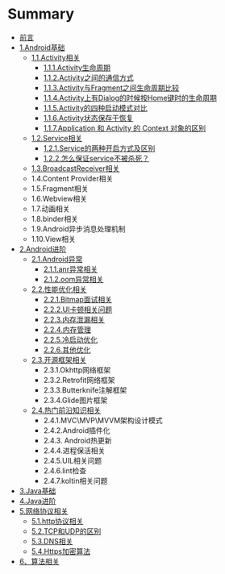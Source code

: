 # Summary

* [前言](README.md)
* [1.Android基础](chapter1.md)
  * [1.1.Activity相关](chapter1/11activityxiang-guan.md)
    * [1.1.1.Activity生命周期](chapter1/11activityxiang-guan/111activitysheng-ming-zhou-qi.md)
    * [1.1.2.Activity之间的通信方式](chapter1/11activityxiang-guan/112activityzhi-jian-de-tong-xin-fang-shi.md)
    * [1.1.3.Activity与Fragment之间生命周期比较](chapter1/11activityxiang-guan/113.md)
    * [1.1.4.Activity上有Dialog的时候按Home键时的生命周期](chapter1/11activityxiang-guan/114activityshang-you-dialog-de-shi-hou-an-home-jian-shi-de-sheng-ming-zhou-qi.md)
    * [1.1.5.Activity的四种启动模式对比](chapter1/11activityxiang-guan/115activityde-si-zhong-qi-dong-mo-shi-dui-bi.md)
    * [1.1.6.Activity状态保存于恢复](chapter1/11activityxiang-guan/116activityzhuang-tai-bao-cun-yu-hui-fu.md)
    * [1.1.7.Application 和 Activity 的 Context 对象的区别](chapter1/11activityxiang-guan/117application-he-activity-de-context-dui-xiang-de-qu-bie.md)
  * [1.2.Service相关](chapter1/12servicexiang-guan.md)
    * [1.2.1.Service的两种开启方式及区别](chapter1/12servicexiang-guan/121servicede-kai-qi-fang-shi.md)
    * [1.2.2.怎么保证service不被杀死？](chapter1/12servicexiang-guan/122zen-yao-bao-zheng-service-bu-bei-sha-si-ff1f.md)
  * [1.3.BroadcastReceiver相关](chapter1/13broadcastreceiverxiang-guan.md)
  * 1.4.Content Provider相关
  * 1.5.Fragment相关
  * 1.6.Webview相关
  * 1.7.动画相关
  * 1.8.binder相关
  * 1.9.Android异步消息处理机制
  * 1.10.View相关
* [2.Android进阶](2androidjin-jie.md)
  * [2.1.Android异常](2androidjin-jie/21androidyi-chang.md)
    * [2.1.1.anr异常相关](2androidjin-jie/21androidyi-chang/211anryi-chang-xiang-guan.md)
    * [2.1.2.oom异常相关](2androidjin-jie/21androidyi-chang/212oomyi-chang-xiang-guan.md)
  * [2.2.性能优化相关](2androidjin-jie/22xing-neng-you-hua-xiang-guan.md)
    * [2.2.1.Bitmap面试相关](2androidjin-jie/22xing-neng-you-hua-xiang-guan/221bitmapmian-shi-xiang-guan.md)
    * [2.2.2.UI卡顿相关问题](2androidjin-jie/22xing-neng-you-hua-xiang-guan/222uiqia-dun-xiang-guan-wen-ti.md)
    * [2.2.3.内存泄漏相关](2androidjin-jie/22xing-neng-you-hua-xiang-guan/223nei-cun-xie-lou-xiang-guan.md)
    * [2.2.4.内存管理](2androidjin-jie/22xing-neng-you-hua-xiang-guan/224nei-cun-guan-li.md)
    * [2.2.5.冷启动优化](2androidjin-jie/22xing-neng-you-hua-xiang-guan/225leng-qi-dong-you-hua.md)
    * [2.2.6.其他优化](2androidjin-jie/22xing-neng-you-hua-xiang-guan/226qi-ta-you-hua.md)
  * [2.3.开源框架相关](2androidjin-jie/23kai-yuan-kuang-jia-xiang-guan.md)
    * 2.3.1.Okhttp网络框架
    * 2.3.2.Retrofit网络框架
    * 2.3.3.Butterknife注解框架
    * 2.3.4.Glide图片框架
  * [2.4.热门前沿知识相关](2androidjin-jie/24re-men-qian-yan-zhi-shi-xiang-guan.md)
    * 2.4.1.MVC\MVP\MVVM架构设计模式
    * 2.4.2.Android插件化
    * 2.4.3. Android热更新
    * 2.4.4.进程保活相关
    * 2.4.5.UIL相关问题
    * 2.4.6.lint检查
    * 2.4.7.koltin相关问题
* [3.Java基础](3javaji-chu.md)
* [4.Java进阶](4javajin-jie.md)
* [5.网络协议相关](5wang-luo-xie-yi-xiang-guan.md)
  * [5.1.http协议相关](5wang-luo-xie-yi-xiang-guan/51httpxie-yi-xiang-guan.md)
  * [5.2.TCP和UDP的区别](5wang-luo-xie-yi-xiang-guan/52tcphe-udp-de-qu-bie.md)
  * [5.3.DNS相关](5wang-luo-xie-yi-xiang-guan/53dnsxiang-guan.md)
  * [5.4.Https加密算法](5wang-luo-xie-yi-xiang-guan/54httpsjia-mi-suan-fa.md)
* [6、算法相关](63001-suan-fa-xiang-guan.md)

